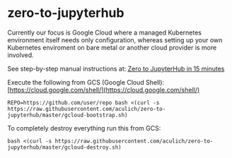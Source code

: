# zero-to-jupyterhub

Currently our focus is Google Cloud where a managed Kubernetes
environment itself needs only configuration, whereas setting up your
own Kubernetes enviroment on bare metal or another cloud provider is
more involved.

See step-by-step manual instructions at: [Zero to JupyterHub in 15 minutes](https://paper.dropbox.com/doc/Zero-to-JupyterHub-in-15-minutes-mbwBn4mjyIuM5siYsFtay)

Execute the following from GCS (Google Cloud Shell): [https://cloud.google.com/shell/](https://cloud.google.com/shell/)

```
REPO=https://github.com/user/repo bash <(curl -s https://raw.githubusercontent.com/aculich/zero-to-jupyterhub/master/gcloud-bootstrap.sh)
```

To completely destroy everything run this from GCS:
```
bash <(curl -s https://raw.githubusercontent.com/aculich/zero-to-jupyterhub/master/gcloud-destroy.sh)
```
